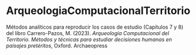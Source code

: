 # ArqueologiaComputacionalTerritorio
Métodos analíticos para reproducir los casos de estudio (Capítulos 7 y 8) del libro Carrero-Pazos, M. (2023). *Arqueología Computacional del Territorio. Métodos y técnicas para estudiar decisiones humanas en paisajes pretéritos*, Oxford. Archaeopress
